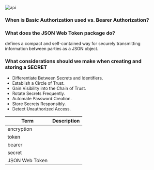![api](https://www.okta.com/sites/default/files/styles/1640w_scaled/public/media/image/2020-10/Authentication_vs_Authorization.png?itok=uBFRCfww)
### When is Basic Authorization used vs. Bearer Authorization?
### What does the JSON Web Token package do?
defines a compact and self-contained way for securely transmitting information between parties as a JSON object.
### What considerations should we make when creating and storing a SECRET
- Differentiate Between Secrets and Identifiers. 
- Establish a Circle of Trust. 
- Gain Visibility into the Chain of Trust. 
- Rotate Secrets Frequently. 
- Automate Password Creation. 
- Store Secrets Responsibly. 
- Detect Unauthorized Access.

|Term|Description|
|----|----|
|encryption||
|token||
|bearer||
|secret||
|JSON Web Token||
